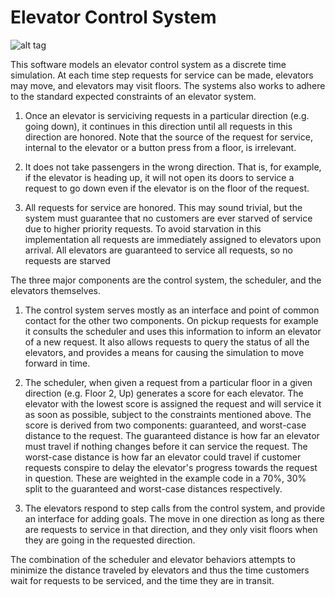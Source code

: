 # Elevator Control System

![alt tag](https://raw.github.com/gabrielhartmann/elevator/master/elevator_demo.png)

This software models an elevator control system as a discrete time simulation.  At each time step requests for service can be made, elevators may move, and elevators may visit floors.  The systems also works to adhere to the standard expected constraints of an elevator system.

1. Once an elevator is serviciving requests in a particular direction (e.g. going down), it continues in this direction until all requests in this direction are honored.  Note that the source of the request for service, internal to the elevator or a button press from a floor, is irrelevant.

2. It does not take passengers in the wrong direction.  That is, for example, if the elevator is heading up, it will not open its doors to service a request to go down even if the elevator is on the floor of the request.

3. All requests for service are honored.  This may sound trivial, but the system must guarantee that no customers are ever starved of service due to higher priority requests.  To avoid starvation in this implementation all requests are immediately assigned to elevators upon arrival.  All elevators are guaranteed to service all requests, so no requests are starved


The three major components are the control system, the scheduler, and the elevators themselves.

1. The control system serves mostly as an interface and point of common contact for the other two components.  On pickup requests for example it consults the scheduler and uses this information to inform an elevator of a new request.  It also allows requests to query the status of all the elevators, and provides a means for causing the simulation to move forward in time.

2. The scheduler, when given a request from a particular floor in a given direction (e.g. Floor 2, Up) generates a score for each elevator.  The elevator with the lowest score is assigned the request and will service it as soon as possible, subject to the constraints mentioned above.  The score is derived from two components: guaranteed, and worst-case distance to the request.  The guaranteed distance is how far an elevator must travel if nothing changes before it can service the request.  The worst-case distance is how far an elevator could travel if customer requests conspire to delay the elevator's progress towards the request in question.  These are weighted in the example code in a 70%, 30% split to the guaranteed and worst-case distances respectively.

3. The elevators respond to step calls from the control system, and provide an interface for adding goals.  The move in one direction as long as there are requests to service in that direction, and they only visit floors when they are going in the requested direction. 

The combination of the scheduler and elevator behaviors attempts to minimize the distance traveled by elevators and thus the time customers wait for requests to be serviced, and the time they are in transit.
